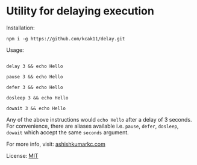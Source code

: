 # Utility for delaying execution

Installation:

```
npm i -g https://github.com/kcak11/delay.git
```

Usage:

```

delay 3 && echo Hello

pause 3 && echo Hello

defer 3 && echo Hello

dosleep 3 && echo Hello

dowait 3 && echo Hello

```

Any of the above instructions would `echo Hello` after a delay of 3 seconds.  
For convenience, there are aliases available i.e. `pause`, `defer`, `dosleep`, `dowait` which accept the same `seconds` argument.

For more info, visit: <a href="https://www.ashishkumarkc.com">ashishkumarkc.com</a>

License: [MIT](https://mit-license.kcak11.com/)
